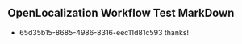 ## OpenLocalization Workflow Test MarkDown
* 65d35b15-8685-4986-8316-eec11d81c593 
thanks!<!--HONumber=Mar16_HO3-->

